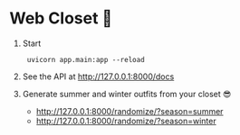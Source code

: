 # Web Closet 👔

1. Start 

        uvicorn app.main:app --reload

1. See the API at http://127.0.0.1:8000/docs

1. Generate summer and winter outfits from your closet 😎
    
    - http://127.0.0.1:8000/randomize/?season=summer
    - http://127.0.0.1:8000/randomize/?season=winter